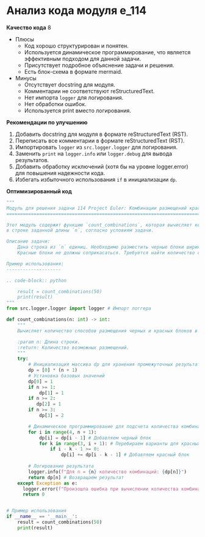 # Анализ кода модуля e_114

**Качество кода**
8
- Плюсы
    - Код хорошо структурирован и понятен.
    - Используется динамическое программирование, что является эффективным подходом для данной задачи.
    - Присутствует подробное объяснение задачи и решения.
    - Есть блок-схема в формате mermaid.
- Минусы
    - Отсутствует docstring для модуля.
    - Комментарии не соответствуют reStructuredText.
    - Нет импорта `logger` для логирования.
    - Нет обработки ошибок.
    - Используется print вместо логирования.

**Рекомендации по улучшению**

1.  Добавить docstring для модуля в формате reStructuredText (RST).
2.  Переписать все комментарии в формате reStructuredText (RST).
3.  Импортировать `logger` из `src.logger.logger` для логирования.
4.  Заменить `print` на `logger.info` или `logger.debug` для вывода результатов.
5.  Добавить обработку исключений (хотя бы на уровне logger.error) для повышения надежности кода.
6.  Избегать избыточного использования `if`  в инициализации `dp`.

**Оптимизированный код**

```python
"""
Модуль для решения задачи 114 Project Euler: Комбинации размещений красных блоков I
=========================================================================================

Этот модуль содержит функцию `count_combinations`, которая вычисляет количество способов размещения черных и красных блоков
в строке заданной длины `n`, согласно условиям задачи.

Описание задачи:
    Дана строка из `n` единиц. Необходимо разместить черные блоки шириной 1 и красные блоки шириной 3 и более.
    Красные блоки не должны соприкасаться. Требуется найти количество способов размещения блоков для `n = 50`.

Пример использования:
--------------------

.. code-block:: python

    result = count_combinations(50)
    print(result)
"""
from src.logger.logger import logger # Импорт логгера

def count_combinations(n: int) -> int:
    """
    Вычисляет количество способов размещения черных и красных блоков в строке из n единиц.

    :param n: Длина строки.
    :return: Количество возможных размещений.
    """
    try:
        # Инициализация массива dp для хранения промежуточных результатов
        dp = [0] * (n + 1)
        # Установка базовых значений
        dp[0] = 1
        if n >= 1:
            dp[1] = 1
        if n >= 2:
           dp[2] = 1
        if n >= 3:
            dp[3] = 2

        # Динамическое программирование для подсчета количества комбинаций
        for i in range(4, n + 1):
            dp[i] = dp[i - 1] # Добавляем черный блок
            for k in range(3, i + 1): # Перебираем варианты для красных блоков
                if i - k - 1 >= 0:
                    dp[i] += dp[i - k - 1] # Добавляем красный блок
        
        # Логирование результата
        logger.info(f"Для n = {n} количество комбинаций: {dp[n]}")
        return dp[n] # Возвращаем результат
    except Exception as e:
      logger.error(f"Произошла ошибка при вычислении количества комбинаций: {e}")
      return 0


# Пример использования
if __name__ == '__main__':
    result = count_combinations(50)
    print(result)
```